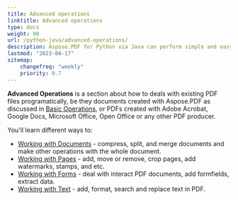 ```yaml
---
title: Advanced operations
linktitle: Advanced operations
type: docs
weight: 90
url: /python-java/advanced-operations/
description: Aspose.PDF for Python via Java can perform simple and easy tasks and cope with more complex goals. Check the next section for advanced users and developers.
lastmod: "2023-04-17"
sitemap:
    changefreq: "weekly"
    priority: 0.7
---
```

<script type="application/ld+json">
{
    "@context": "https://schema.org",
    "@type": "TechArticle",
    "headline": "Advanced operations with PDF via Python",
    "alternativeHeadline": "Using Advanced Features in working with PDF via Python",
    "author": {
        "@type": "Person",
        "name":"Anastasiia Holub",
        "givenName": "Anastasiia",
        "familyName": "Holub",
        "url":"https://www.linkedin.com/in/anastasiia-holub-750430225/"
    },
    "genre": "pdf document generation",
    "keywords": "pdf, python, advanced operations in pdf, create pdf, delete pdf, manipulate pdf",
    "wordcount": "302",
    "proficiencyLevel":"Beginner",
    "publisher": {
        "@type": "Organization",
        "name": "Aspose.PDF Doc Team",
        "url": "https://products.aspose.com/pdf",
        "logo": "https://www.aspose.cloud/templates/aspose/img/products/pdf/aspose_pdf-for-python-java.svg",
        "alternateName": "Aspose",
        "sameAs": [
            "https://facebook.com/aspose.pdf/",
            "https://twitter.com/asposepdf",
            "https://www.youtube.com/channel/UCmV9sEg_QWYPi6BJJs7ELOg/featured",
            "https://www.linkedin.com/company/aspose",
            "https://stackoverflow.com/questions/tagged/aspose",
            "https://aspose.quora.com/",
            "https://aspose.github.io/"
        ],
        "contactPoint": [
            {
                "@type": "ContactPoint",
                "telephone": "+1 903 306 1676",
                "contactType": "sales",
                "areaServed": "US",
                "availableLanguage": "en"
            },
            {
                "@type": "ContactPoint",
                "telephone": "+44 141 628 8900",
                "contactType": "sales",
                "areaServed": "GB",
                "availableLanguage": "en"
            },
            {
                "@type": "ContactPoint",
                "telephone": "+61 2 8006 6987",
                "contactType": "sales",
                "areaServed": "AU",
                "availableLanguage": "en"
            }
        ]
    },
    "url": "/python-java/advanced-operations/",
    "mainEntityOfPage": {
        "@type": "WebPage",
        "@id": "/python-java/advanced-operations/"
    },
    "dateModified": "2023-04-13",
    "description": "Aspose.PDF can perform not only simple and easy tasks but also cope with more complex goals. Check the next section for advanced users and developers using Python via Java."
}
</script>

**Advanced Operations** is a section about how to deals with existing PDF files programatically, be they documents created with Aspose.PDF as discussed in [Basic Operations](/pdf/python-java/basic-operations/), or PDFs created with Adobe Acrobat, Google Docs, Microsoft Office, Open Office or any other PDF producer.

You'll learn different ways to:

- [Working with Documents](/pdf/python-java/working-with-documents/) - compress, split, and merge documents and make other operations with the whole document.
- [Working with Pages](/pdf/python-java/working-with-pages-in-python/) - add, move or remove, crop pages, add watermarks, stamps, and etc.
- [Working with Forms](/pdf/python-java/forms/) - deal with interact PDF documents, add formfields, extract data.
- [Working with Text](/pdf/python-java/working-with-text/) - add, format, search and replace text in PDF.